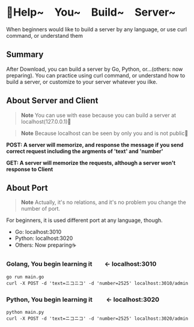# 🥳Help~　You~　Build~　Server~
When beginners would like to build a server by any language, or use curl command, or understand them

## Summary
After Download, you can build a server by Go, Python, or...(others: now preparing).
You can practice using curl command, or understand how to build a server, 
or customize to your server whatever you ilke.

## About Server and Client
> __Note__  You can use with ease because you can build a server at localhost(127.0.0.1)🫶

> __Note__  Because localhost can be seen by only you and is not public🤠

**POST: A server will memorize, and response the message if you send correct request including the argments of 'text' and 'number'**

**GET: A server will memorize the requests, although a server won't response to Client**

## About Port
> __Note__  Actually, it's no relations, and it's no problem you change the number of port.

For beginners, it is used different port at any language, though.

- Go: localhost:3010
- Python: localhost:3020
- Others: Now preparing☕️

### Golang, You begin learning it　　<- localhost:3010　　　
```
go run main.go 
curl -X POST -d 'text=ニコニコ' -d 'number=2525' localhost:3010/admin
```

### Python, You begin learning it 　　<- localhost:3020
```
python main.py
curl -X POST -d 'text=ニコニコ' -d 'number=2525' localhost:3020/admin
```
